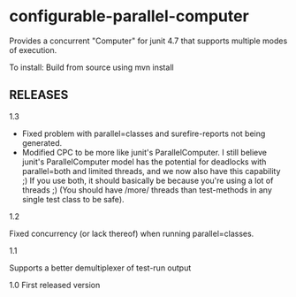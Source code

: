 <h1>configurable-parallel-computer</h1>

Provides a concurrent "Computer" for junit 4.7 that supports multiple modes of execution.

To install: Build from source using mvn install

<h2>RELEASES</h2>

1.3

- Fixed problem with parallel=classes and surefire-reports not being generated.
- Modified CPC to be more like junit's ParallelComputer.
   I still believe junit's ParallelComputer model has the potential for deadlocks with parallel=both and limited threads, and we now also
    have this capability ;) If you use both, it should basically be because you're using a lot of threads ;) (You should have /more/
    threads than test-methods in any single test class to be safe).

1.2

Fixed concurrency (or lack thereof) when running parallel=classes. 

1.1

Supports a better demultiplexer of test-run output

1.0 First released version


